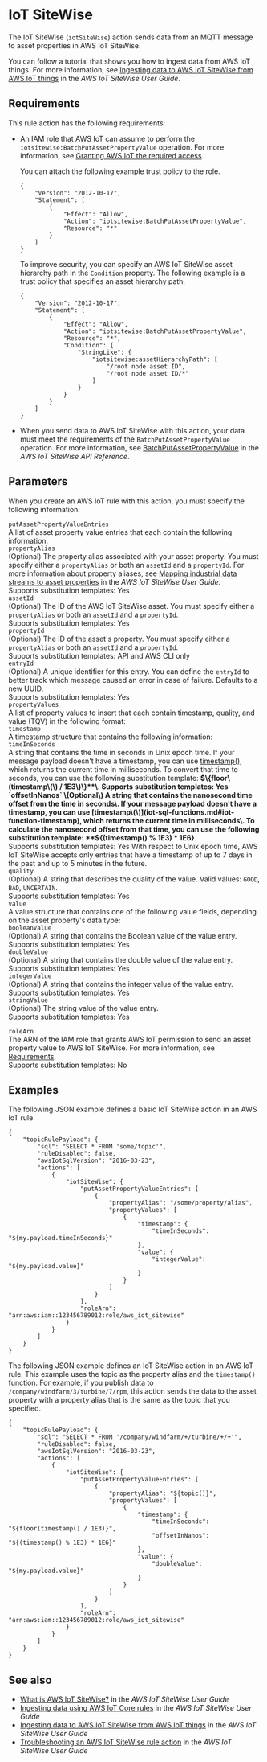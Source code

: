 # IoT SiteWise<a name="iotsitewise-rule-action"></a>

The IoT SiteWise \(`iotSiteWise`\) action sends data from an MQTT message to asset properties in AWS IoT SiteWise\.

You can follow a tutorial that shows you how to ingest data from AWS IoT things\. For more information, see [Ingesting data to AWS IoT SiteWise from AWS IoT things](https://docs.aws.amazon.com/iot-sitewise/latest/userguide/ingest-data-from-iot-things.html) in the *AWS IoT SiteWise User Guide*\.

## Requirements<a name="iotsitewise-rule-action-requirements"></a>

This rule action has the following requirements:
+ An IAM role that AWS IoT can assume to perform the `iotsitewise:BatchPutAssetPropertyValue` operation\. For more information, see [Granting AWS IoT the required access](iot-create-role.md)\.

  You can attach the following example trust policy to the role\.

  ```
  {
      "Version": "2012-10-17",
      "Statement": [
          {
              "Effect": "Allow",
              "Action": "iotsitewise:BatchPutAssetPropertyValue",
              "Resource": "*"
          }
      ]
  }
  ```

  To improve security, you can specify an AWS IoT SiteWise asset hierarchy path in the `Condition` property\. The following example is a trust policy that specifies an asset hierarchy path\.

  ```
  {
      "Version": "2012-10-17",
      "Statement": [
          {
              "Effect": "Allow",
              "Action": "iotsitewise:BatchPutAssetPropertyValue",
              "Resource": "*",
              "Condition": {
                  "StringLike": {
                      "iotsitewise:assetHierarchyPath": [
                          "/root node asset ID",
                          "/root node asset ID/*"
                      ]
                  }
              }
          }
      ]
  }
  ```
+ When you send data to AWS IoT SiteWise with this action, your data must meet the requirements of the `BatchPutAssetPropertyValue` operation\. For more information, see [BatchPutAssetPropertyValue](https://docs.aws.amazon.com/iot-sitewise/latest/APIReference/API_BatchPutAssetPropertyValue.html) in the *AWS IoT SiteWise API Reference*\.

## Parameters<a name="iotsitewise-rule-action-parameters"></a>

When you create an AWS IoT rule with this action, you must specify the following information:

`putAssetPropertyValueEntries`  
A list of asset property value entries that each contain the following information:    
`propertyAlias`  
\(Optional\) The property alias associated with your asset property\. You must specify either a `propertyAlias` or both an `assetId` and a `propertyId`\. For more information about property aliases, see [Mapping industrial data streams to asset properties](https://docs.aws.amazon.com/iot-sitewise/latest/userguide/connect-data-streams.html) in the *AWS IoT SiteWise User Guide*\.  
Supports substitution templates: Yes  
`assetId`  
\(Optional\) The ID of the AWS IoT SiteWise asset\. You must specify either a `propertyAlias` or both an `assetId` and a `propertyId`\.  
Supports substitution templates: Yes  
`propertyId`  
\(Optional\) The ID of the asset's property\. You must specify either a `propertyAlias` or both an `assetId` and a `propertyId`\.  
Supports substitution templates: API and AWS CLI only  
`entryId`  
\(Optional\) A unique identifier for this entry\. You can define the `entryId` to better track which message caused an error in case of failure\. Defaults to a new UUID\.  
Supports substitution templates: Yes  
`propertyValues`  
A list of property values to insert that each contain timestamp, quality, and value \(TQV\) in the following format:    
`timestamp`  
A timestamp structure that contains the following information:    
`timeInSeconds`  
A string that contains the time in seconds in Unix epoch time\. If your message payload doesn't have a timestamp, you can use [timestamp\(\)](iot-sql-functions.md#iot-function-timestamp), which returns the current time in milliseconds\. To convert that time to seconds, you can use the following substitution template: **$\{floor\(timestamp\(\) / 1E3\)\}**\.  
Supports substitution templates: Yes  
`offsetInNanos`  
\(Optional\) A string that contains the nanosecond time offset from the time in seconds\. If your message payload doesn't have a timestamp, you can use [timestamp\(\)](iot-sql-functions.md#iot-function-timestamp), which returns the current time in milliseconds\. To calculate the nanosecond offset from that time, you can use the following substitution template: **$\{\(timestamp\(\) % 1E3\) \* 1E6\}**\.  
Supports substitution templates: Yes
With respect to Unix epoch time, AWS IoT SiteWise accepts only entries that have a timestamp of up to 7 days in the past and up to 5 minutes in the future\.  
`quality`  
\(Optional\) A string that describes the quality of the value\. Valid values: `GOOD`, `BAD`, `UNCERTAIN`\.  
Supports substitution templates: Yes  
`value`  
A value structure that contains one of the following value fields, depending on the asset property's data type:    
`booleanValue`  
\(Optional\) A string that contains the Boolean value of the value entry\.  
Supports substitution templates: Yes  
`doubleValue`  
\(Optional\) A string that contains the double value of the value entry\.  
Supports substitution templates: Yes  
`integerValue`  
\(Optional\) A string that contains the integer value of the value entry\.  
Supports substitution templates: Yes  
`stringValue`  
\(Optional\) The string value of the value entry\.  
Supports substitution templates: Yes

`roleArn`  
The ARN of the IAM role that grants AWS IoT permission to send an asset property value to AWS IoT SiteWise\. For more information, see [Requirements](#iotsitewise-rule-action-requirements)\.  
Supports substitution templates: No

## Examples<a name="iotsitewise-rule-action-examples"></a>

The following JSON example defines a basic IoT SiteWise action in an AWS IoT rule\.

```
{
    "topicRulePayload": {
        "sql": "SELECT * FROM 'some/topic'",
        "ruleDisabled": false,
        "awsIotSqlVersion": "2016-03-23",
        "actions": [
            {
                "iotSiteWise": {
                    "putAssetPropertyValueEntries": [
                        {
                            "propertyAlias": "/some/property/alias",
                            "propertyValues": [
                                {
                                    "timestamp": {
                                        "timeInSeconds": "${my.payload.timeInSeconds}"
                                    },
                                    "value": {
                                        "integerValue": "${my.payload.value}"
                                    }
                                }
                            ]
                        }
                    ],
                    "roleArn": "arn:aws:iam::123456789012:role/aws_iot_sitewise"
                }
            }
        ]
    }
}
```

The following JSON example defines an IoT SiteWise action in an AWS IoT rule\. This example uses the topic as the property alias and the `timestamp()` function\. For example, if you publish data to `/company/windfarm/3/turbine/7/rpm`, this action sends the data to the asset property with a property alias that is the same as the topic that you specified\.

```
{
    "topicRulePayload": {
        "sql": "SELECT * FROM '/company/windfarm/+/turbine/+/+'",
        "ruleDisabled": false,
        "awsIotSqlVersion": "2016-03-23",
        "actions": [
            {
                "iotSiteWise": {
                    "putAssetPropertyValueEntries": [
                        {
                            "propertyAlias": "${topic()}",
                            "propertyValues": [
                                {
                                    "timestamp": {
                                        "timeInSeconds": "${floor(timestamp() / 1E3)}",
                                        "offsetInNanos": "${(timestamp() % 1E3) * 1E6}"
                                    },
                                    "value": {
                                        "doubleValue": "${my.payload.value}"
                                    }
                                }
                            ]
                        }
                    ],
                    "roleArn": "arn:aws:iam::123456789012:role/aws_iot_sitewise"
                }
            }
        ]
    }
}
```

## See also<a name="iotsitewise-rule-action-see-also"></a>
+ [What is AWS IoT SiteWise?](https://docs.aws.amazon.com/iot-sitewise/latest/userguide/what-is-sitewise.html) in the *AWS IoT SiteWise User Guide*
+ [Ingesting data using AWS IoT Core rules](https://docs.aws.amazon.com/iot-sitewise/latest/userguide/iot-rules.html) in the *AWS IoT SiteWise User Guide*
+ [Ingesting data to AWS IoT SiteWise from AWS IoT things](https://docs.aws.amazon.com/iot-sitewise/latest/userguide/ingest-data-from-iot-things.html) in the *AWS IoT SiteWise User Guide*
+ [Troubleshooting an AWS IoT SiteWise rule action](https://docs.aws.amazon.com/iot-sitewise/latest/userguide/troubleshoot-rule.html) in the *AWS IoT SiteWise User Guide*